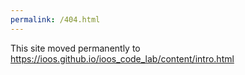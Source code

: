 ```yaml
---
permalink: /404.html
---
```



This site moved permanently to https://ioos.github.io/ioos_code_lab/content/intro.html
